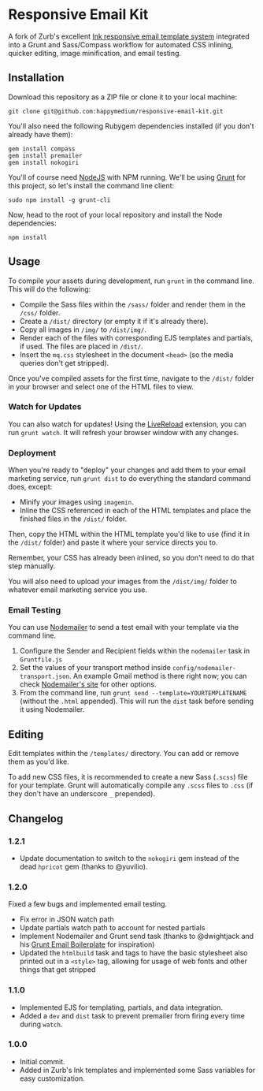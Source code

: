 Responsive Email Kit
====================

A fork of Zurb's excellent [Ink responsive email template system](http://zurb.com/ink/) integrated into a Grunt and Sass/Compass workflow for automated CSS inlining, quicker editing, image minification, and email testing.

## Installation

Download this repository as a ZIP file or clone it to your local machine:

	git clone git@github.com:happymedium/responsive-email-kit.git

You'll also need the following Rubygem dependencies installed (if you don't already have them):

	gem install compass
	gem install premailer
	gem install nokogiri

You'll of course need [NodeJS](http://nodejs.org) with NPM running. We'll be using [Grunt](http://gruntjs.com) for this project, so let's install the command line client:

	sudo npm install -g grunt-cli

Now, head to the root of your local repository and install the Node dependencies:

	npm install

## Usage

To compile your assets during development, run `grunt` in the command line. This will do the following:

* Compile the Sass files within the `/sass/` folder and render them in the `/css/` folder.
* Create a `/dist/` directory (or empty it if it's already there).
* Copy all images in `/img/` to `/dist/img/`.
* Render each of the files with corresponding EJS templates and partials, if used. The files are placed in `/dist/`.
* Insert the `mq.css` stylesheet in the document `<head>` (so the media queries don't get stripped).

Once you've compiled assets for the first time, navigate to the `/dist/` folder in your browser and select one of the HTML files to view.

### Watch for Updates

You can also watch for updates! Using the [LiveReload](http://livereload.com/) extension, you can run `grunt watch`. It will refresh your browser window with any changes.

### Deployment

When you're ready to "deploy" your changes and add them to your email marketing service, run `grunt dist` to do everything the standard command does, except:

* Minify your images using `imagemin`.
* Inline the CSS referenced in each of the HTML templates and place the finished files in the `/dist/` folder.

Then, copy the HTML within the HTML template you'd like to use (find it in the `/dist/` folder) and paste it where your service directs you to.

Remember, your CSS has already been inlined, so you don't need to do that step manually.

You will also need to upload your images from the `/dist/img/` folder to whatever email marketing service you use.

### Email Testing

You can use [Nodemailer](https://github.com/andris9/Nodemailer) to send a test email with your template via the command line.

1. Configure the Sender and Recipient fields within the `nodemailer` task in `Gruntfile.js`
2. Set the values of your transport method inside `config/nodemailer-transport.json`. An example Gmail method is there right now; you can check [Nodemailer's site](https://github.com/andris9/Nodemailer#well-known-services-for-smtp) for other options.
3. From the command line, run `grunt send --template=YOURTEMPLATENAME` (without the `.html` appended). This will run the `dist` task before sending it using Nodemailer.

## Editing

Edit templates within the `/templates/` directory. You can add or remove them as you'd like.

To add new CSS files, it is recommended to create a new Sass (`.scss`) file for your template. Grunt will automatically compile any `.scss` files to `.css` (if they don't have an underscore `_` prepended).

## Changelog

### 1.2.1

* Update documentation to switch to the `nokogiri` gem instead of the dead `hpricot` gem (thanks to @yuvilio).

### 1.2.0

Fixed a few bugs and implemented email testing.

* Fix error in JSON watch path
* Update partials watch path to account for nested partials
* Implement Nodemailer and Grunt send task (thanks to @dwightjack and his [Grunt Email Boilerplate](https://github.com/dwightjack/grunt-email-boilerplate) for inspiration)
* Updated the `htmlbuild` task and tags to have the basic stylesheet also printed out in a `<style>` tag, allowing for usage of web fonts and other things that get stripped

### 1.1.0

* Implemented EJS for templating, partials, and data integration.
* Added a `dev` and `dist` task to prevent premailer from firing every time during `watch`.

### 1.0.0

* Initial commit.
* Added in Zurb's Ink templates and implemented some Sass variables for easy customization.
